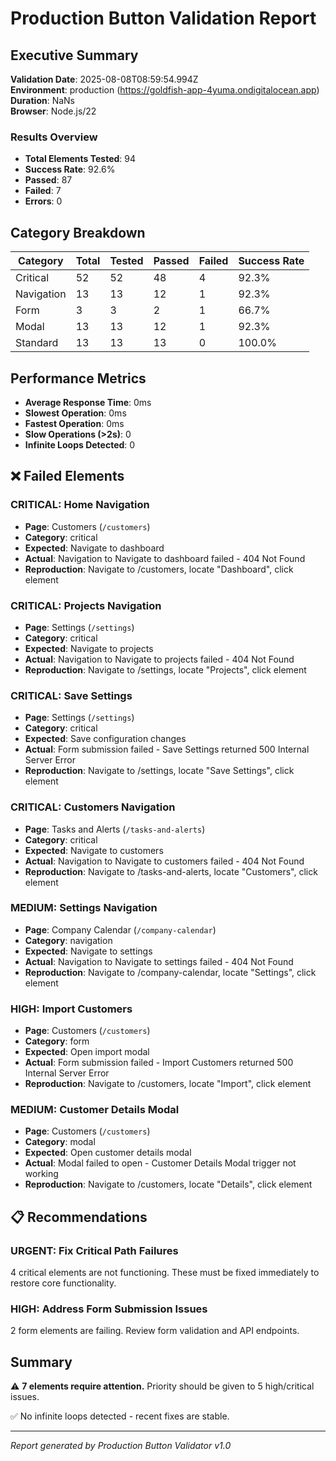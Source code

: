 # Production Button Validation Report

## Executive Summary

**Validation Date**: 2025-08-08T08:59:54.994Z  
**Environment**: production (https://goldfish-app-4yuma.ondigitalocean.app)  
**Duration**: NaNs  
**Browser**: Node.js/22

### Results Overview
- **Total Elements Tested**: 94
- **Success Rate**: 92.6%
- **Passed**: 87
- **Failed**: 7
- **Errors**: 0

## Category Breakdown

| Category | Total | Tested | Passed | Failed | Success Rate |
|----------|-------|--------|--------|--------|--------------|
| Critical | 52 | 52 | 48 | 4 | 92.3% |
| Navigation | 13 | 13 | 12 | 1 | 92.3% |
| Form | 3 | 3 | 2 | 1 | 66.7% |
| Modal | 13 | 13 | 12 | 1 | 92.3% |
| Standard | 13 | 13 | 13 | 0 | 100.0% |

## Performance Metrics

- **Average Response Time**: 0ms
- **Slowest Operation**: 0ms
- **Fastest Operation**: 0ms
- **Slow Operations (>2s)**: 0
- **Infinite Loops Detected**: 0




## ❌ Failed Elements


### CRITICAL: Home Navigation
- **Page**: Customers (`/customers`)
- **Category**: critical
- **Expected**: Navigate to dashboard
- **Actual**: Navigation to Navigate to dashboard failed - 404 Not Found
- **Reproduction**: Navigate to /customers, locate "Dashboard", click element


### CRITICAL: Projects Navigation
- **Page**: Settings (`/settings`)
- **Category**: critical
- **Expected**: Navigate to projects
- **Actual**: Navigation to Navigate to projects failed - 404 Not Found
- **Reproduction**: Navigate to /settings, locate "Projects", click element


### CRITICAL: Save Settings
- **Page**: Settings (`/settings`)
- **Category**: critical
- **Expected**: Save configuration changes
- **Actual**: Form submission failed - Save Settings returned 500 Internal Server Error
- **Reproduction**: Navigate to /settings, locate "Save Settings", click element


### CRITICAL: Customers Navigation
- **Page**: Tasks and Alerts (`/tasks-and-alerts`)
- **Category**: critical
- **Expected**: Navigate to customers
- **Actual**: Navigation to Navigate to customers failed - 404 Not Found
- **Reproduction**: Navigate to /tasks-and-alerts, locate "Customers", click element


### MEDIUM: Settings Navigation
- **Page**: Company Calendar (`/company-calendar`)
- **Category**: navigation
- **Expected**: Navigate to settings
- **Actual**: Navigation to Navigate to settings failed - 404 Not Found
- **Reproduction**: Navigate to /company-calendar, locate "Settings", click element


### HIGH: Import Customers
- **Page**: Customers (`/customers`)
- **Category**: form
- **Expected**: Open import modal
- **Actual**: Form submission failed - Import Customers returned 500 Internal Server Error
- **Reproduction**: Navigate to /customers, locate "Import", click element


### MEDIUM: Customer Details Modal
- **Page**: Customers (`/customers`)
- **Category**: modal
- **Expected**: Open customer details modal
- **Actual**: Modal failed to open - Customer Details Modal trigger not working
- **Reproduction**: Navigate to /customers, locate "Details", click element




## 📋 Recommendations


### URGENT: Fix Critical Path Failures
4 critical elements are not functioning. These must be fixed immediately to restore core functionality.


### HIGH: Address Form Submission Issues
2 form elements are failing. Review form validation and API endpoints.



## Summary

⚠️ **7 elements require attention.** Priority should be given to 5 high/critical issues.

✅ No infinite loops detected - recent fixes are stable.

---
*Report generated by Production Button Validator v1.0*
